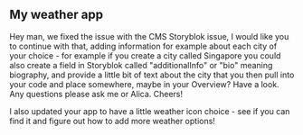 ## My weather app

<!-- Task for 5.July  -->
Hey man, we fixed the issue with the CMS Storyblok issue, I would like you to continue with that, adding information for example about each city of your choice - for example if you create a city called Singapore you could also create a field in Storyblok called "additionalInfo" or "bio" meaning biography, and provide a little bit of text about the city that you then pull into your code and place somewhere, maybe in your Overview? Have a look. Any questions please ask me or Alica. Cheers!

I also updated your app to have a little weather icon choice - see if you can find it and figure out how to add more weather options!